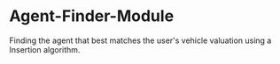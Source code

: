 # Agent-Finder-Module
Finding the agent that best matches the user's vehicle valuation using a Insertion algorithm.
